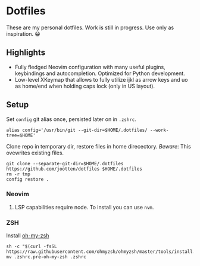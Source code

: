 # Dotfiles
These are my personal dotfiles. Work is still in progress. Use only as inspiration. :grin:

## Highlights
* Fully fledged Neovim configuration with many useful plugins, keybindings and autocompletion. Optimized for Python development.
* Low-level XKeymap that allows to fully utilize ijkl as arrow keys and uo as home/end when holding caps lock (only in US layout).

## Setup

Set `config` git alias once, persisted later on in `.zshrc`.
```
alias config='/usr/bin/git --git-dir=$HOME/.dotfiles/ --work-tree=$HOME'
```

Clone repo in temporary dir, restore files in home direcectory.
*Beware*: This ovewrites existing files.
```
git clone --separate-git-dir=$HOME/.dotfiles https://github.com/jootten/dotfiles $HOME/.dotfiles
rm -r tmp
config restore .
```

### Neovim

1. LSP capabilities require node. To install you can use `nvm`.

### ZSH

Install [oh-my-zsh](https://github.com/ohmyzsh/ohmyzsh)
```
sh -c "$(curl -fsSL https://raw.githubusercontent.com/ohmyzsh/ohmyzsh/master/tools/install.sh)"
mv .zshrc.pre-oh-my-zsh .zshrc
```
